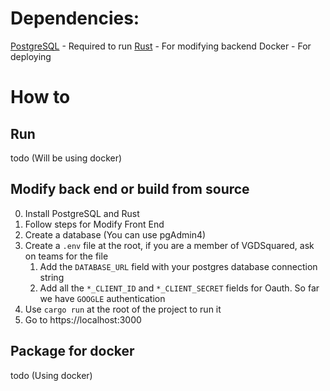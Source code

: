 # Dependencies:
[PostgreSQL](https://www.postgresql.org/download/) - Required to run
[Rust](https://www.rust-lang.org/tools/install) - For modifying backend
Docker - For deploying

# How to
## Run
todo (Will be using docker)

## Modify back end or build from source
0. Install PostgreSQL and Rust
1. Follow steps for Modify Front End
2. Create a database (You can use pgAdmin4)
3. Create a `.env` file at the root, if you are a member of VGDSquared, ask on teams for the file 
   1. Add the `DATABASE_URL` field with your postgres database connection string
   2. Add all the `*_CLIENT_ID` and `*_CLIENT_SECRET` fields for Oauth.
      So far we have `GOOGLE` authentication
4. Use `cargo run` at the root of the project to run it
5. Go to https://localhost:3000

## Package for docker
todo (Using docker)
